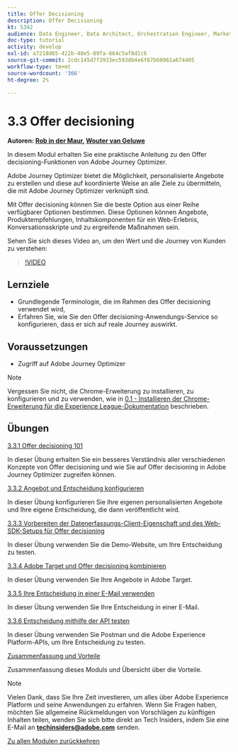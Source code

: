 ```yaml
---
title: Offer Decisioning
description: Offer Decisioning
kt: 5342
audience: Data Engineer, Data Architect, Orchestration Engineer, Marketer
doc-type: tutorial
activity: develop
exl-id: a7218d65-422b-48e5-89fa-864c5af8d1c6
source-git-commit: 2cdc145d7f3933ec593db4e6f67b60961a674405
workflow-type: tm+mt
source-wordcount: '366'
ht-degree: 2%

---
```


# 3.3 Offer decisioning

**Autoren: [Rob in der Maur](https://www.linkedin.com/in/ridmaur/), [Wouter van Geluwe](https://www.linkedin.com/in/woutervangeluwe/)**

In diesem Modul erhalten Sie eine praktische Anleitung zu den Offer decisioning-Funktionen von Adobe Journey Optimizer.

Adobe Journey Optimizer bietet die Möglichkeit, personalisierte Angebote zu erstellen und diese auf koordinierte Weise an alle Ziele zu übermitteln, die mit Adobe Journey Optimizer verknüpft sind.

Mit Offer decisioning können Sie die beste Option aus einer Reihe verfügbarer Optionen bestimmen. Diese Optionen können Angebote, Produktempfehlungen, Inhaltskomponenten für ein Web-Erlebnis, Konversationsskripte und zu ergreifende Maßnahmen sein.

Sehen Sie sich dieses Video an, um den Wert und die Journey von Kunden zu verstehen:

>[!VIDEO](https://video.tv.adobe.com/v/328829?quality=12&learn=on)

## Lernziele

- Grundlegende Terminologie, die im Rahmen des Offer decisioning verwendet wird,
- Erfahren Sie, wie Sie den Offer decisioning-Anwendungs-Service so konfigurieren, dass er sich auf reale Journey auswirkt.

## Voraussetzungen

- Zugriff auf Adobe Journey Optimizer

>[!NOTE]
>
>Vergessen Sie nicht, die Chrome-Erweiterung zu installieren, zu konfigurieren und zu verwenden, wie in [0.1 - Installieren der Chrome-Erweiterung für die Experience League-Dokumentation](../../gettingstarted/gettingstarted/ex1.md) beschrieben.

## Übungen

[3.3.1 Offer decisioning 101](./ex1.md)

In dieser Übung erhalten Sie ein besseres Verständnis aller verschiedenen Konzepte von Offer decisioning und wie Sie auf Offer decisioning in Adobe Journey Optimizer zugreifen können.

[3.3.2 Angebot und Entscheidung konfigurieren](./ex2.md)

In dieser Übung konfigurieren Sie Ihre eigenen personalisierten Angebote und Ihre eigene Entscheidung, die dann veröffentlicht wird.

[3.3.3 Vorbereiten der Datenerfassungs-Client-Eigenschaft und des Web-SDK-Setups für Offer decisioning](./ex3.md)

In dieser Übung verwenden Sie die Demo-Website, um Ihre Entscheidung zu testen.

[3.3.4 Adobe Target und Offer decisioning kombinieren](./ex4.md)

In dieser Übung verwenden Sie Ihre Angebote in Adobe Target.

[3.3.5 Ihre Entscheidung in einer E-Mail verwenden](./ex5.md)

In dieser Übung verwenden Sie Ihre Entscheidung in einer E-Mail.

[3.3.6 Entscheidung mithilfe der API testen](./ex6.md)

In dieser Übung verwenden Sie Postman und die Adobe Experience Platform-APIs, um Ihre Entscheidung zu testen.

[Zusammenfassung und Vorteile](./summary.md)

Zusammenfassung dieses Moduls und Übersicht über die Vorteile.

>[!NOTE]
>
>Vielen Dank, dass Sie Ihre Zeit investieren, um alles über Adobe Experience Platform und seine Anwendungen zu erfahren. Wenn Sie Fragen haben, möchten Sie allgemeine Rückmeldungen von Vorschlägen zu künftigen Inhalten teilen, wenden Sie sich bitte direkt an Tech Insiders, indem Sie eine E-Mail an **techinsiders@adobe.com** senden.

[Zu allen Modulen zurückkehren](../../../overview.md)
